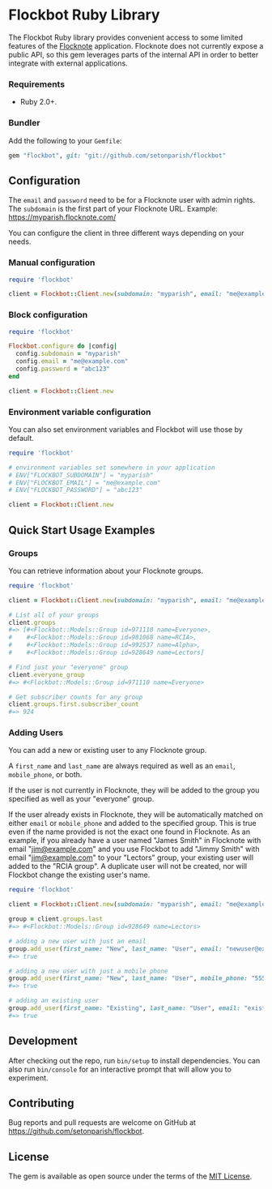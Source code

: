 # Flockbot Ruby Library

The Flockbot Ruby library provides convenient access to some limited features
of the [Flocknote](https://www.flocknote.com/) application. Flocknote does
not currently expose a public API, so this gem leverages parts of the
internal API in order to better integrate with external applications.

### Requirements

* Ruby 2.0+.

### Bundler

Add the following to your `Gemfile`:

``` ruby
gem "flockbot", git: "git://github.com/setonparish/flockbot"
```

## Configuration

The `email` and `password` need to be for a Flocknote user with admin rights.
The `subdomain` is the first part of your Flocknote URL.  Example: https://myparish.flocknote.com/

You can configure the client in three different ways depending on your needs.

### Manual configuration

```ruby
require 'flockbot'

client = Flockbot::Client.new(subdomain: "myparish", email: "me@example.com", password: "abc123")
```

### Block configuration

``` ruby
require 'flockbot'

Flockbot.configure do |config|
  config.subdomain = "myparish"
  config.email = "me@example.com"
  config.password = "abc123"
end

client = Flockbot::Client.new
```

### Environment variable configuration
You can also set environment variables and Flockbot will use those by default.

```ruby
require 'flockbot'

# environment variables set somewhere in your application
# ENV["FLOCKBOT_SUBDOMAIN"] = "myparish"
# ENV["FLOCKBOT_EMAIL"] = "me@example.com"
# ENV["FLOCKBOT_PASSWORD"] = "abc123"

client = Flockbot::Client.new
```

## Quick Start Usage Examples

### Groups

You can retrieve information about your Flocknote groups.

```ruby
require 'flockbot'

client = Flockbot::Client.new(subdomain: "myparish", email: "me@example.com", password: "abc123")

# List all of your groups
client.groups
#=> [#<Flockbot::Models::Group id=971110 name=Everyone>,
#    #<Flockbot::Models::Group id=981068 name=RCIA>,
#    #<Flockbot::Models::Group id=992537 name=Alpha>,
#    #<Flockbot::Models::Group id=928649 name=Lectors]

# Find just your "everyone" group
client.everyone_group
#=> #<Flockbot::Models::Group id=971110 name=Everyone>

# Get subscriber counts for any group
client.groups.first.subscriber_count
#=> 924
```

### Adding Users

You can add a new or existing user to any Flocknote group.

A `first_name` and `last_name` are always required as well as an `email`, `mobile_phone`, or both.

If the user is not currently in Flocknote, they will be added to the group you specified as well as your "everyone" group.

If the user already exists in Flocknote, they will be automatically matched on either `email` or `mobile_phone` and added to the specified group.  This is true even if the name provided is not the exact one found in Flocknote.  As an example, if you already have a user named "James Smith" in Flocknote with email "jim@example.com" and you use Flockbot to add "Jimmy Smith" with email "jim@example.com" to your "Lectors" group, your existing user will added to the "RCIA group".  A duplicate user will not be created, nor will Flockbot change the existing user's name.

```ruby
require 'flockbot'

client = Flockbot::Client.new(subdomain: "myparish", email: "me@example.com", password: "abc123")

group = client.groups.last
#=> #<Flockbot::Models::Group id=928649 name=Lectors>

# adding a new user with just an email
group.add_user(first_name: "New", last_name: "User", email: "newuser@example.com")
#=> true

# adding a new user with just a mobile phone
group.add_user(first_name: "New", last_name: "User", mobile_phone: "555-555-5555")
#=> true

# adding an existing user
group.add_user(first_name: "Existing", last_name: "User", email: "existinguser@example.com")
#=> true
```

## Development

After checking out the repo, run `bin/setup` to install dependencies. You can also run `bin/console` for an interactive prompt that will allow you to experiment.

## Contributing

Bug reports and pull requests are welcome on GitHub at https://github.com/setonparish/flockbot.

## License

The gem is available as open source under the terms of the [MIT License](https://opensource.org/licenses/MIT).
